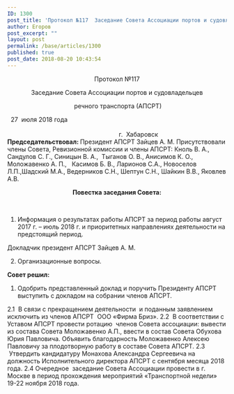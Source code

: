 ```yaml
---
ID: 1300
post_title: 'Протокол №117  Заседание Совета Ассоциации портов и судовладельцев   речного транспорта (АПСРТ)'
author: Егоров
post_excerpt: ""
layout: post
permalink: /base/articles/1300
published: true
post_date: 2018-08-20 10:43:54
---
```

<p style="text-align: center;">Протокол №117</p>
<p style="text-align: center;">Заседание Совета Ассоциации портов и судовладельцев</p>
<p style="text-align: center;"> речного транспорта (АПСРТ)</p>
&nbsp;
27  июля 2018 года                                                                                                                                                                                                                                                                                             г.  Хабаровск
&nbsp;
<strong>Председательствовал: </strong>Президент АПСРТ Зайцев А. М.
Присутствовали члены Совета, Ревизионной комиссии и члены АПСРТ: Кноль В. А., Сандулов С. Г., Синицын В. А.,  Тыганов О. В., Анисимов К. О.,    Моложавенко А. П.,   Касимов Б. В., Ларионов С.А., Новоселов Л.П.,Шадский М.А., Ведерников С.Н., Шептун С.Н., Шайкин В.В., Яковлев А.В.
&nbsp;
<p style="text-align: center;"><strong>Повестка заседания Совета: </strong></p>
<strong> </strong>
<ol>
 	<li>Информация о результатах работы АПСРТ за период работы август 2017 г. – июль 2018 г. и приоритетных направлениях деятельности на предстоящий период.</li>
</ol>
Докладчик президент АПСРТ Зайцев А. М.
<ol start="2">
 	<li>Организационные вопросы.</li>
</ol>
<strong>Совет решил: </strong>
<ol>
 	<li>Одобрить представленный доклад и поручить Президенту АПСРТ выступить с докладом на собрании членов АПСРТ.</li>
</ol>
2.1  В связи с прекращением деятельности  и поданным заявлением исключить из членов АПСРТ  ООО «Фирма Бриз».
2.2  В соответствии с Уставом АПСРТ провести ротацию  членов Совета ассоциации: вывести из состава Совета Моложавенко А.П., ввести в состав Совета Обухова Юрия Павловича.
Объявить благодарность Моложавенко Алексею Павловичу за плодотворную работу в составе Совета АПСРТ.
2.3  Утвердить кандидатуру Монахова Александра Сергеевича на должность Исполнительного директора АПСРТ с сентября месяца 2018 года.
2.4 Очередное  заседание Совета Ассоциации провести в г. Москве в период прохождения мероприятий «Транспортной недели» 19-22 ноября 2018 года.
&nbsp;